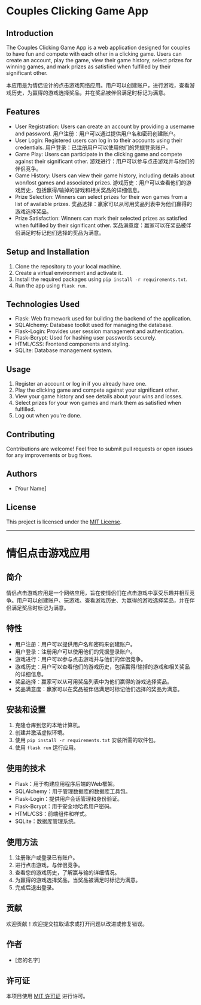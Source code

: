 # Couples Clicking Game App

## Introduction

The Couples Clicking Game App is a web application designed for couples to have fun and compete with each other in a clicking game. Users can create an account, play the game, view their game history, select prizes for winning games, and mark prizes as satisfied when fulfilled by their significant other.

本应用是为情侣设计的点击游戏网络应用。用户可以创建账户，进行游戏，查看游戏历史，为赢得的游戏选择奖品，并在奖品被伴侣满足时标记为满意。

## Features

* User Registration: Users can create an account by providing a username and password.
  用户注册：用户可以通过提供用户名和密码创建账户。
* User Login: Registered users can log in to their accounts using their credentials.
  用户登录：已注册用户可以使用他们的凭据登录账户。
* Game Play: Users can participate in the clicking game and compete against their significant other.
  游戏进行：用户可以参与点击游戏并与他们的伴侣竞争。
* Game History: Users can view their game history, including details about won/lost games and associated prizes.
  游戏历史：用户可以查看他们的游戏历史，包括赢得/输掉的游戏和相关奖品的详细信息。
* Prize Selection: Winners can select prizes for their won games from a list of available prizes.
  奖品选择：赢家可以从可用奖品列表中为他们赢得的游戏选择奖品。
* Prize Satisfaction: Winners can mark their selected prizes as satisfied when fulfilled by their significant other.
  奖品满意度：赢家可以在奖品被伴侣满足时标记他们选择的奖品为满意。

## Setup and Installation

1. Clone the repository to your local machine.
2. Create a virtual environment and activate it.
3. Install the required packages using `pip install -r requirements.txt`.
4. Run the app using `flask run`.

## Technologies Used

* Flask: Web framework used for building the backend of the application.
* SQLAlchemy: Database toolkit used for managing the database.
* Flask-Login: Provides user session management and authentication.
* Flask-Bcrypt: Used for hashing user passwords securely.
* HTML/CSS: Frontend components and styling.
* SQLite: Database management system.

## Usage

1. Register an account or log in if you already have one.
2. Play the clicking game and compete against your significant other.
3. View your game history and see details about your wins and losses.
4. Select prizes for your won games and mark them as satisfied when fulfilled.
5. Log out when you're done.

## Contributing

Contributions are welcome! Feel free to submit pull requests or open issues for any improvements or bug fixes.

## Authors

* [Your Name]

## License

This project is licensed under the [MIT License](https://chat.openai.com/c/LICENSE).

---

# 情侣点击游戏应用

## 简介

情侣点击游戏应用是一个网络应用，旨在使情侣们在点击游戏中享受乐趣并相互竞争。用户可以创建账户、玩游戏、查看游戏历史、为赢得的游戏选择奖品，并在伴侣满足奖品时标记为满意。

## 特性

* 用户注册：用户可以提供用户名和密码来创建账户。
* 用户登录：注册用户可以使用他们的凭据登录账户。
* 游戏进行：用户可以参与点击游戏并与他们的伴侣竞争。
* 游戏历史：用户可以查看他们的游戏历史，包括赢得/输掉的游戏和相关奖品的详细信息。
* 奖品选择：赢家可以从可用奖品列表中为他们赢得的游戏选择奖品。
* 奖品满意度：赢家可以在奖品被伴侣满足时标记他们选择的奖品为满意。

## 安装和设置

1. 克隆仓库到您的本地计算机。
2. 创建并激活虚拟环境。
3. 使用 `pip install -r requirements.txt` 安装所需的软件包。
4. 使用 `flask run` 运行应用。

## 使用的技术

* Flask：用于构建应用程序后端的Web框架。
* SQLAlchemy：用于管理数据库的数据库工具包。
* Flask-Login：提供用户会话管理和身份验证。
* Flask-Bcrypt：用于安全地哈希用户密码。
* HTML/CSS：前端组件和样式。
* SQLite：数据库管理系统。

## 使用方法

1. 注册账户或登录已有账户。
2. 进行点击游戏，与伴侣竞争。
3. 查看您的游戏历史，了解赢与输的详细情况。
4. 为赢得的游戏选择奖品，当奖品被满足时标记为满意。
5. 完成后退出登录。

## 贡献

欢迎贡献！欢迎提交拉取请求或打开问题以改进或修复错误。

## 作者

* [您的名字]

## 许可证

本项目使用 [MIT 许可证](https://chat.openai.com/c/LICENSE) 进行许可。
